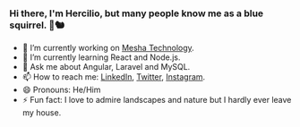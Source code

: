 ### Hi there, I'm Hercilio, but many people know me as a blue squirrel. 👋🐿️

- 🔭 I’m currently working on [Mesha Technology](https://somosmesha.com).
- 🌱 I’m currently learning React and Node.js.
- 💬 Ask me about Angular, Laravel and MySQL.
- 📫 How to reach me: [LinkedIn](https://linkedin.com/in/herciliojunior), [Twitter](https://twitter.com/hernior), [Instagram](https://instagram.com/hercili0).
- 😄 Pronouns: He/Him
- ⚡ Fun fact: I love to admire landscapes and nature but I hardly ever leave my house.
